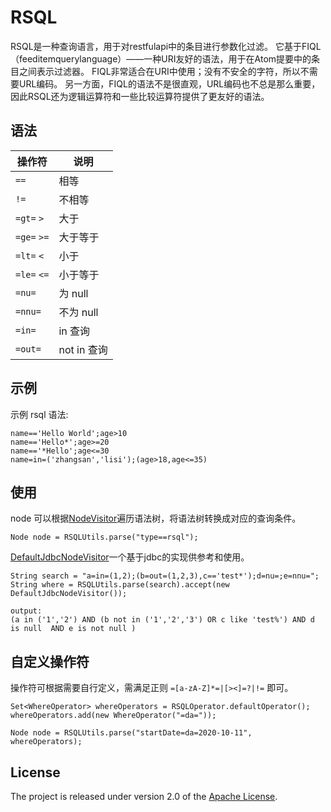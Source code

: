 # RSQL
RSQL是一种查询语言，用于对restfulapi中的条目进行参数化过滤。
它基于FIQL（feeditemquerylanguage）——一种URI友好的语法，用于在Atom提要中的条目之间表示过滤器。
FIQL非常适合在URI中使用；没有不安全的字符，所以不需要URL编码。
另一方面，FIQL的语法不是很直观，URL编码也不总是那么重要，因此RSQL还为逻辑运算符和一些比较运算符提供了更友好的语法。

## 语法

| 操作符 | 说明 |
| --- | --- |
| `==` | 相等 |
| `!=` | 不相等 |
| `=gt=` `>` | 大于 |
| `=ge=` `>=` | 大于等于 |
| `=lt=` `<` | 小于 |
| `=le=` `<=` | 小于等于 |
| `=nu=` | 为 null |
| `=nnu=` | 不为 null |
| `=in=` | in 查询 |
| `=out=` | not in 查询 |

## 示例

示例 rsql 语法:
```
name=='Hello World';age>10
name=='Hello*';age>=20
name=='*Hello';age<=30
name=in=('zhangsan','lisi');(age>18,age<=35)
```

## 使用

node 可以根据[NodeVisitor](src/main/java/org/suxi/rsql/asm/NodeVisitor.java)遍历语法树，将语法树转换成对应的查询条件。  
```
Node node = RSQLUtils.parse("type==rsql");
```

[DefaultJdbcNodeVisitor](src/main/java/org/suxi/rsql/asm/support/DefaultJdbcNodeVisitor.java)一个基于jdbc的实现供参考和使用。  
```
String search = "a=in=(1,2);(b=out=(1,2,3),c=='test*');d=nu=;e=nnu=";
String where = RSQLUtils.parse(search).accept(new DefaultJdbcNodeVisitor());

output: 
(a in ('1','2') AND (b not in ('1','2','3') OR c like 'test%') AND d is null  AND e is not null )
```

## 自定义操作符

操作符可根据需要自行定义，需满足正则 `=[a-zA-Z]*=|[><]=?|!=` 即可。
```
Set<WhereOperator> whereOperators = RSQLOperator.defaultOperator();
whereOperators.add(new WhereOperator("=da="));

Node node = RSQLUtils.parse("startDate=da=2020-10-11", whereOperators);
```

## License

The project is released under version 2.0 of the [Apache License](https://www.apache.org/licenses/LICENSE-2.0).
